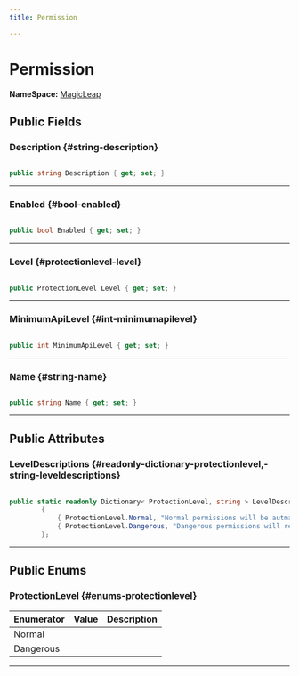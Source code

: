 ```yaml
---
title: Permission

---
```


# Permission



**NameSpace:** 
[MagicLeap](/versioned_docs/version-22-Mar-2023/unity-api/api/UnityEditor.XR.MagicLeap/UnityEditor.XR.MagicLeap.md) 








## Public Fields

### Description {#string-description}

```csharp

public string Description { get; set; }

```






-----------

### Enabled {#bool-enabled}

```csharp

public bool Enabled { get; set; }

```






-----------

### Level {#protectionlevel-level}

```csharp

public ProtectionLevel Level { get; set; }

```






-----------

### MinimumApiLevel {#int-minimumapilevel}

```csharp

public int MinimumApiLevel { get; set; }

```






-----------

### Name {#string-name}

```csharp

public string Name { get; set; }

```






-----------

## Public Attributes

### LevelDescriptions {#readonly-dictionary-protectionlevel,-string-leveldescriptions}

```csharp

public static readonly Dictionary< ProtectionLevel, string > LevelDescriptions = new Dictionary<ProtectionLevel, string>()
        {
            { ProtectionLevel.Normal, "Normal permissions will be autmatically granted at install time if included in AndroidManifest.xml." },
            { ProtectionLevel.Dangerous, "Dangerous permissions will require an additional runtime request from the app, and the user will have the option to deny the permission." }
        };

```






-----------

## Public Enums

### ProtectionLevel {#enums-protectionlevel}

| Enumerator | Value | Description |
| ---------- | ----- | ----------- |
| Normal | |   |
| Dangerous | |   |








-----------


